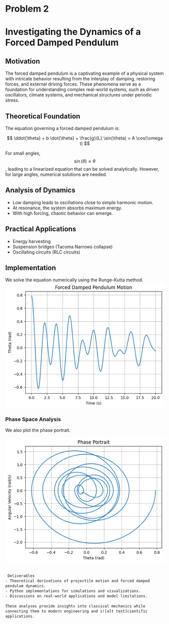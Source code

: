 # Problem 2
# Investigating the Dynamics of a Forced Damped Pendulum

## Motivation
The forced damped pendulum is a captivating example of a physical system with intricate behavior resulting from the interplay of damping, restoring forces, and external driving forces. These phenomena serve as a foundation for understanding complex real-world systems, such as driven oscillators, climate systems, and mechanical structures under periodic stress.

## Theoretical Foundation
The equation governing a forced damped pendulum is:

$$ \ddot{\theta} + b \dot{\theta} + \frac{g}{L} \sin(\theta) = A \cos(\omega t) $$

For small angles, $$ \sin(\theta) \approx \theta $$, leading to a linearized equation that can be solved analytically. However, for large angles, numerical solutions are needed.

## Analysis of Dynamics
- Low damping leads to oscillations close to simple harmonic motion.
- At resonance, the system absorbs maximum energy.
- With high forcing, chaotic behavior can emerge.

## Practical Applications
- Energy harvesting
- Suspension bridges (Tacoma Narrows collapse)
- Oscillating circuits (RLC circuits)

## Implementation
We solve the equation numerically using the Runge-Kutta method.
![alt text](image-5.png)


### Phase Space Analysis
We also plot the phase portrait.

![alt text](image-6.png)
```

 Deliverables
- Theoretical derivations of projectile motion and forced damped pendulum dynamics.
- Python implementations for simulations and visualizations.
- Discussions on real-world applications and model limitations.

These analyses provide insights into classical mechanics while connecting them to modern engineering and s![alt text]cientific applications.

